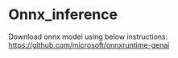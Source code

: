 # Onnx_inference

Download onnx model using below instructions:
<br>
https://github.com/microsoft/onnxruntime-genai
